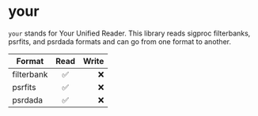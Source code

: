 # your
`your` stands for Your Unified Reader. This library reads sigproc filterbanks, psrfits, and psrdada formats and can go from one format to another.

| Format        | Read                     | Write   |
| ------------- |:-------------:           | -----:  |
| filterbank    | :white_check_mark:       | :x:   |
| psrfits       | :white_check_mark:       | :x:    |
| psrdada       | :white_check_mark:      | :x:  |
